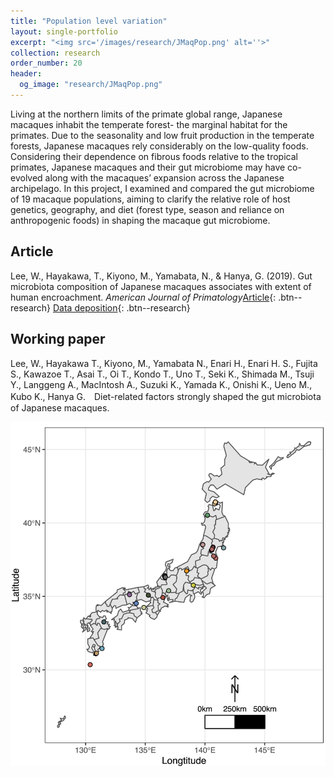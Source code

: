 ```yaml
---
title: "Population level variation"
layout: single-portfolio
excerpt: "<img src='/images/research/JMaqPop.png' alt=''>"
collection: research
order_number: 20
header: 
  og_image: "research/JMaqPop.png"
---
```


Living at the northern limits of the primate global range, Japanese macaques inhabit the temperate forest- the marginal habitat for the primates. Due to the seasonality and low fruit production in the temperate forests, Japanese macaques rely considerably on the low-quality foods. Considering their dependence on fibrous foods relative to the tropical primates, Japanese macaques and their gut microbiome may have co-evolved along with the macaques’ expansion across the Japanese archipelago. In this project, I examined and compared the gut microbiome of 19 macaque populations, aiming to clarify the relative role of host genetics, geography, and diet (forest type, season and reliance on anthropogenic foods) in shaping the macaque gut microbiome.

## Article

Lee, W., Hayakawa, T., Kiyono, M., Yamabata, N., & Hanya, G. (2019). Gut microbiota composition of Japanese macaques associates with extent of human encroachment. *American Journal of Primatology*[Article](https://doi.org/10.1002/ajp.23072){: .btn--research} [Data deposition](https://www.ebi.ac.uk/ena/browser/view/PRJDB8636){: .btn--research} 

## Working paper

Lee, W., Hayakawa T., Kiyono, M., Yamabata N., Enari H., Enari H. S., Fujita S., Kawazoe T., Asai T., Oi T., Kondo T., Uno T., Seki K., Shimada M., Tsuji Y., Langgeng A., MacIntosh A., Suzuki K., Yamada K., Onishi K., Ueno M., Kubo K., Hanya G.　Diet-related factors strongly shaped the gut microbiota of Japanese macaques.

<img src='/images/research/JMaqPop.png' alt=''>
